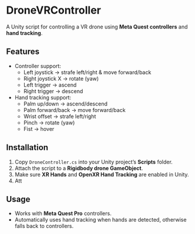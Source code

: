 # DroneVRController

A Unity script for controlling a VR drone using **Meta Quest controllers** and **hand tracking**.

## Features

- Controller support:
  - Left joystick → strafe left/right & move forward/back
  - Right joystick X → rotate (yaw)
  - Left trigger → ascend
  - Right trigger → descend
- Hand tracking support:
  - Palm up/down → ascend/descend
  - Palm forward/back → move forward/back
  - Wrist offset → strafe left/right
  - Pinch → rotate (yaw)
  - Fist → hover

## Installation

1. Copy `DroneController.cs` into your Unity project’s **Scripts** folder.
2. Attach the script to a **Rigidbody drone GameObject**.
3. Make sure **XR Hands** and **OpenXR Hand Tracking** are enabled in Unity.
4. Att

## Usage

- Works with **Meta Quest Pro** controllers.
- Automatically uses hand tracking when hands are detected, otherwise falls back to controllers.


